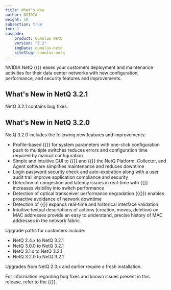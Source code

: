 ```yaml
---
title: What's New
author: NVIDIA
weight: 10
subsection: true
toc: 1
cascade:
    product: Cumulus NetQ
    version: "3.2"
    imgData: cumulus-netq
    siteSlug: cumulus-netq
---
```

NVIDIA NetQ {{<version>}} eases your customers deployment and maintenance activities for their data center networks with new configuration, performance, and security features and improvements.

## What's New in NetQ 3.2.1

NetQ 3.2.1 contains bug fixes.

## What's New in NetQ 3.2.0

NetQ 3.2.0 includes the following new features and improvements:

- Profile-based {{<link title="Manage Switch Configurations" text="switch configuration management">}} for system parameters with one-click configuration push to multiple switches reduces errors and configuration time required by manual configuration
- Simple and intuitive GUI to {{<link title="Install NetQ" text="install">}} and {{<link title="Upgrade NetQ" text="upgrade">}} the NetQ Platform, Collector, and Agent software simplifies maintenance and reduces downtime
- Login password security check and auto-expiration along with a user audit trail improve application compliance and security
- Detection of congestion and latency issues in real-time with {{<link title="Configure and Monitor What Just Happened Metrics" text="WJH">}} increases visibility into switch performance
- Detection of optical transceiver performance degradation ({{<link title="Monitor Switch Performance/#view-digital-optics-health" text="Digital Optical Monitoring">}}) enables proactive avoidance of network downtime
- Detection of {{<link title="Configure Notifications/#configure-threshold-based-event-notifications" text="Layer 1 link flapping">}} expands real-time and historical interface validation
- Intuitive textual descriptions of actions (creation, moves, deletion) on MAC addresses provide an easy to understand, precise history of MAC addresses in the network fabric

Upgrade paths for customers include:

- NetQ 2.4.x to NetQ 3.2.1
- NetQ 3.0.0 to NetQ 3.2.1
- NetQ 3.1.x to NetQ 3.2.1
- NetQ 3.2.0 to NetQ 3.2.1

Upgrades from NetQ 2.3.x and earlier require a fresh installation.

For information regarding bug fixes and known issues present in this release, refer to the {{<link title="NVIDIA NetQ 3.2 Release Notes" text="release notes">}}.
